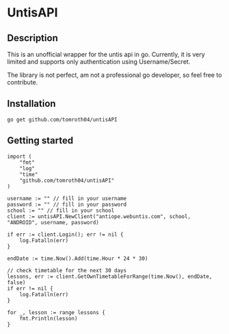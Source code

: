 # UntisAPI

## Description

This is an unofficial wrapper for the untis api in go.
Currently, it is very limited and supports only authentication using Username/Secret.

The library is not perfect, am not a professional go developer, so feel free to contribute.

## Installation

```
go get github.com/tomroth04/untisAPI
```

## Getting started

```golang
import (
    "fmt"
    "log"
    "time"
    "github.com/tomroth04/untisAPI"
)

username := "" // fill in your username
password := "" // fill in your password
school := "" // fill in your school
client := untisAPI.NewClient("antiope.webuntis.com", school, "ANDROID", username, password)

if err := client.Login(); err != nil {
    log.Fatalln(err)
}

endDate := time.Now().Add(time.Hour * 24 * 30)

// check timetable for the next 30 days
lessons, err := client.GetOwnTimetableForRange(time.Now(), endDate, false)
if err != nil {
    log.Fatalln(err)
}

for _, lesson := range lessons {
    fmt.Println(lesson)
}
```

